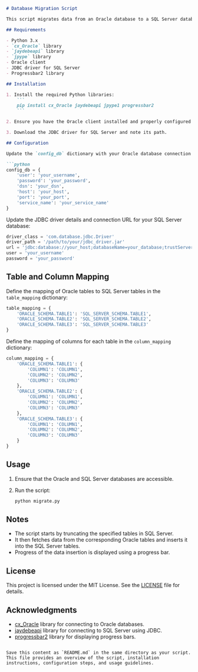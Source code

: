 ```markdown
# Database Migration Script

This script migrates data from an Oracle database to a SQL Server database using the `cx_Oracle` and `jaydebeapi` libraries. It handles the truncation of existing data in SQL Server tables and inserts new data fetched from Oracle tables. 

## Requirements

- Python 3.x
- `cx_Oracle` library
- `jaydebeapi` library
- `jpype` library
- Oracle client
- JDBC driver for SQL Server
- Progressbar2 library

## Installation

1. Install the required Python libraries:
    ```
    pip install cx_Oracle jaydebeapi jpype1 progressbar2
    ```

2. Ensure you have the Oracle client installed and properly configured on your system.

3. Download the JDBC driver for SQL Server and note its path.

## Configuration

Update the `config_db` dictionary with your Oracle database connection details:

```python
config_db = {
    'user': 'your_username',
    'password': 'your_password',
    'dsn': 'your_dsn',
    'host': 'your_host',
    'port': 'your_port',
    'service_name': 'your_service_name'
}
```

Update the JDBC driver details and connection URL for your SQL Server database:

```python
driver_class = 'com.database.jdbc.Driver'
driver_path = '/path/to/your/jdbc_driver.jar'
url = 'jdbc:database://your_host;databaseName=your_database;trustServerCertificate=true'
user = 'your_username'
password = 'your_password'
```

## Table and Column Mapping

Define the mapping of Oracle tables to SQL Server tables in the `table_mapping` dictionary:

```python
table_mapping = {
    'ORACLE_SCHEMA.TABLE1': 'SQL_SERVER_SCHEMA.TABLE1',
    'ORACLE_SCHEMA.TABLE2': 'SQL_SERVER_SCHEMA.TABLE2',
    'ORACLE_SCHEMA.TABLE3': 'SQL_SERVER_SCHEMA.TABLE3'
}
```

Define the mapping of columns for each table in the `column_mapping` dictionary:

```python
column_mapping = {
    'ORACLE_SCHEMA.TABLE1': {
        'COLUMN1': 'COLUMN1',
        'COLUMN2': 'COLUMN2',
        'COLUMN3': 'COLUMN3'
    },
    'ORACLE_SCHEMA.TABLE2': {
        'COLUMN1': 'COLUMN1',
        'COLUMN2': 'COLUMN2',
        'COLUMN3': 'COLUMN3'
    },
    'ORACLE_SCHEMA.TABLE3': {
        'COLUMN1': 'COLUMN1',
        'COLUMN2': 'COLUMN2',
        'COLUMN3': 'COLUMN3'
    }
}
```

## Usage

1. Ensure that the Oracle and SQL Server databases are accessible.

2. Run the script:
    ```bash
    python migrate.py
    ```

## Notes

- The script starts by truncating the specified tables in SQL Server.
- It then fetches data from the corresponding Oracle tables and inserts it into the SQL Server tables.
- Progress of the data insertion is displayed using a progress bar.

## License

This project is licensed under the MIT License. See the [LICENSE](LICENSE) file for details.

## Acknowledgments

- [cx_Oracle](https://oracle.github.io/python-cx_Oracle/) library for connecting to Oracle databases.
- [jaydebeapi](https://pypi.org/project/JayDeBeApi/) library for connecting to SQL Server using JDBC.
- [progressbar2](https://pypi.org/project/progressbar2/) library for displaying progress bars.
```

Save this content as `README.md` in the same directory as your script. This file provides an overview of the script, installation instructions, configuration steps, and usage guidelines.
